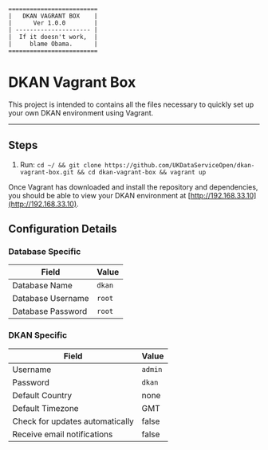 ```
=========================
|   DKAN VAGRANT BOX    |
|      Ver 1.0.0        |
| --------------------- |
|  If it doesn't work,  |
|     blame Obama.      |
=========================
```

# DKAN Vagrant Box
This project is intended to contains all the files necessary to quickly set up your own DKAN environment using Vagrant.

---

## Steps
1. Run: `cd ~/ && git clone https://github.com/UKDataServiceOpen/dkan-vagrant-box.git && cd dkan-vagrant-box && vagrant up`

Once Vagrant has downloaded and install the repository and dependencies, you should be able to view your DKAN environment at [http://192.168.33.10](http://192.168.33.10).

## Configuration Details
### Database Specific
| Field | Value |
|---|---|
| Database Name | `dkan` |
| Database Username | `root` |
| Database Password | `root` |

### DKAN Specific
| Field | Value |
|---|---|
| Username | `admin` |
| Password | `dkan` |
| Default Country | none |
| Default Timezone | GMT |
| Check for updates automatically | false |
| Receive email notifications | false |
